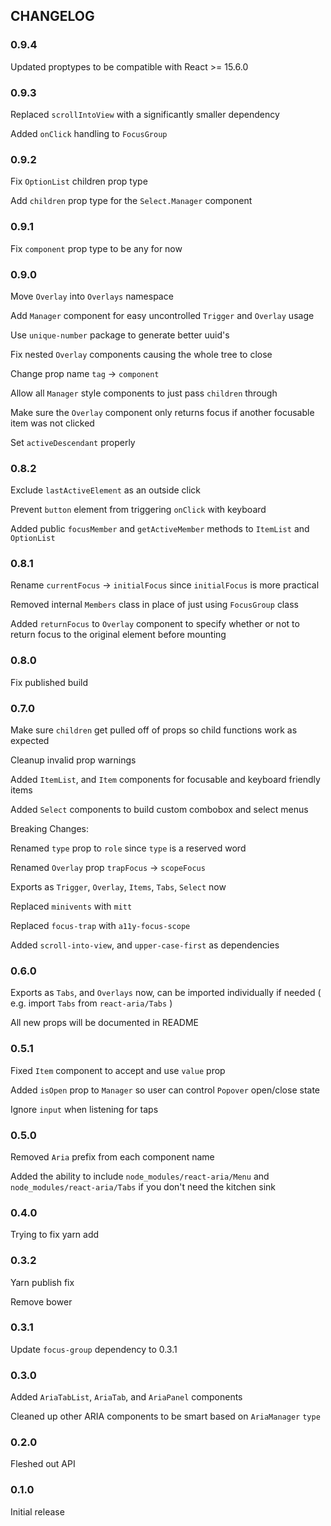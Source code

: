 ## CHANGELOG
### 0.9.4
Updated proptypes to be compatible with React >= 15.6.0

### 0.9.3
Replaced `scrollIntoView` with a significantly smaller dependency

Added `onClick` handling to `FocusGroup`

### 0.9.2
Fix `OptionList` children prop type

Add `children` prop type for the `Select.Manager` component

### 0.9.1
Fix `component` prop type to be any for now

### 0.9.0
Move `Overlay` into `Overlays` namespace

Add `Manager` component for easy uncontrolled `Trigger` and `Overlay` usage

Use `unique-number` package to generate better uuid's

Fix nested `Overlay` components causing the whole tree to close

Change prop name `tag` -> `component`

Allow all `Manager` style components to just pass `children` through

Make sure the `Overlay` component only returns focus if another focusable item was not clicked

Set `activeDescendant` properly

### 0.8.2
Exclude `lastActiveElement` as an outside click

Prevent `button` element from triggering `onClick` with keyboard

Added public `focusMember` and `getActiveMember` methods to `ItemList` and `OptionList`

### 0.8.1
Rename `currentFocus` -> `initialFocus` since `initialFocus` is more practical

Removed internal `Members` class in place of just using `FocusGroup` class

Added `returnFocus` to `Overlay` component to specify whether or not to return focus to the original element before mounting


### 0.8.0
Fix published build

### 0.7.0
Make sure `children` get pulled off of props so child functions work as expected

Cleanup invalid prop warnings

Added `ItemList`, and `Item` components for focusable and keyboard friendly items

Added `Select` components to build custom combobox and select menus

Breaking Changes:

Renamed `type` prop to `role` since `type` is a reserved word

Renamed `Overlay` prop `trapFocus` -> `scopeFocus`

Exports as `Trigger`, `Overlay`, `Items`, `Tabs`, `Select` now

Replaced `minivents` with `mitt`

Replaced `focus-trap` with `a11y-focus-scope`

Added `scroll-into-view`, and `upper-case-first` as dependencies

### 0.6.0
Exports as `Tabs`, and `Overlays` now, can be imported individually if needed ( e.g. import `Tabs` from `react-aria/Tabs` )

All new props will be documented in README

### 0.5.1
Fixed `Item` component to accept and use `value` prop

Added `isOpen` prop to `Manager` so user can control `Popover` open/close state

Ignore `input` when listening for taps

### 0.5.0
Removed `Aria` prefix from each component name

Added the ability to include `node_modules/react-aria/Menu` and `node_modules/react-aria/Tabs` if you don't need the kitchen sink

### 0.4.0
Trying to fix yarn add

### 0.3.2
Yarn publish fix

Remove bower

### 0.3.1
Update `focus-group` dependency to 0.3.1

### 0.3.0
Added `AriaTabList`, `AriaTab`, and `AriaPanel` components

Cleaned up other ARIA components to be smart based on `AriaManager` `type`

### 0.2.0
Fleshed out API

### 0.1.0
Initial release

